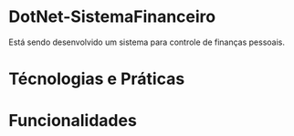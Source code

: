# DotNet-SistemaFinanceiro

Está sendo desenvolvido um sistema para controle de finanças pessoais.

# Técnologias e Práticas

# Funcionalidades

